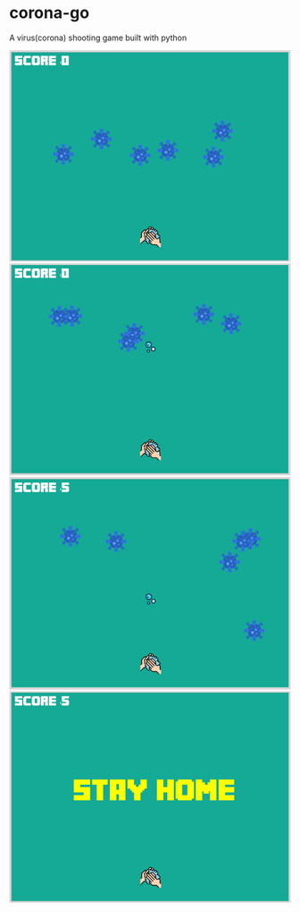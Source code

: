 # corona-go
A virus(corona) shooting  game built with python

<img src="https://github.com/neeleshio/stock-images/blob/master/ss1.PNG">
<img src="https://github.com/neeleshio/stock-images/blob/master/ss2.PNG">
<img src="https://github.com/neeleshio/stock-images/blob/master/ss3.PNG">
<img src="https://github.com/neeleshio/stock-images/blob/master/ss4.PNG">
